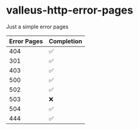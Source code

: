 # valleus-http-error-pages
Just a simple error pages

| Error Pages | Completion |
|-|-|
|404|✅|
|301|✅|
|403|✅|
|500|✅|
|502|✅|
|503|❌|
|504|✅|
|444|✅|